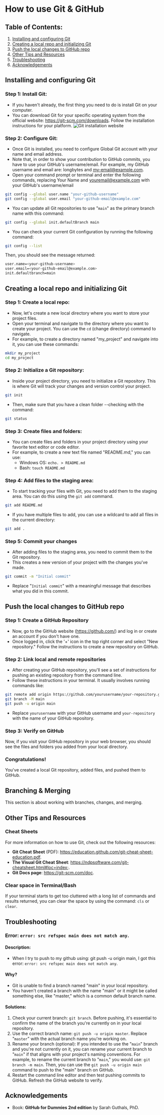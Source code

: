 # How to use Git & GitHub

## Table of Contents:

1. [Installing and configuring Git](#installing-and-configuring-git)
1. [Creating a local repo and initializing Git](#creating-a-local-repo-and-initializing-git)
1. [Push the local changes to GitHub repo](#push-the-local-changes-to-github-repo)
1. [Other Tips and Resources](#other-tips-and-resources)
1. [Troubleshooting](#troubleshooting)
1. [Acknowledgements](#acknowledgements)

## Installing and configuring Git

### Step 1: Install Git:

- If you haven't already, the first thing you need to do is install Git on your computer.
- You can download Git for your specific operating system from the official website: https://git-scm.com/downloads. Follow the installation instructions for your platform.
![Git installation website](images/git-install.png)

### Step 2: Configure Git:

- Once Git is installed, you need to configure Global Git account with your name and email address.
- Note that, in order to show your contribution to GitHub commits, you have to use your GitHub's username/email. For example, my GitHub username and email are: longbytes and <my-email@example.com>.
- Open your command prompt or terminal and enter the following commands, replacing Your Name and youremail@example.com with your GitHub's username/email

```bash
git config --global user.name "your-github-username"
git config --global user.email "your-github-email@example.com"
```

- You can update all Git repositories to use "`main`" as the primary branch name with this command: 

```bash
git config --global init.defaultBranch main
```

- You can check your current Git configuration by running the following command:

```bash
git config --list
```

Then, you should see the message returned:

```bash
user.name=<your-github-username>
user.email=<your-github-email@example.com>
init.defaultbranch=main
```

## Creating a local repo and initializing Git

### Step 1: Create a local repo:

- Now, let's create a new local directory where you want to store your project files. 
- Open your terminal and navigate to the directory where you want to create your project. You can use the `cd` (change directory) command to navigate.
- For example, to create a directory named "my_project" and navigate into it, you can use these commands:

```bash
mkdir my_project
cd my_project
```

### Step 2: Initialize a Git repository:

- Inside your project directory, you need to initialize a Git repository. This is where Git will track your changes and version control your project.

```bash
git init
```

- Then, make sure that you have a clean folder --checking with the command:

```bash
git status
```

### Step 3: Create files and folders:

- You can create files and folders in your project directory using your favorite text editor or code editor. 
- For example, to create a new text file named "README.md," you can use:
  - Windows OS: `echo. > README.md`
  - Bash: `touch README.md`

### Step 4: Add files to the staging area:

- To start tracking your files with Git, you need to add them to the staging area. You can do this using the `git add` command.

```bash
git add README.md
```

- If you have multiple files to add, you can use a wildcard to add all files in the current directory:

```bash
git add .
```

### Step 5: Commit your changes 

- After adding files to the staging area, you need to commit them to the Git repository. 
- This creates a new version of your project with the changes you've made.

```bash
git commit -m "Initial commit"
```

- Replace "`Initial commit`" with a meaningful message that describes what you did in this commit.

## Push the local changes to GitHub repo

### Step 1: Create a GitHub Repository

- Now, go to the GitHub website (https://github.com/) and log in or create an account if you don't have one.
- Once logged in, click the '+' icon in the top right corner and select "New repository." Follow the instructions to create a new repository on GitHub.

### Step 2: Link local and remote repositories

- After creating your GitHub repository, you'll see a set of instructions for pushing an existing repository from the command line.
- Follow these instructions in your terminal. It usually involves running commands like:

```bash
git remote add origin https://github.com/yourusername/your-repository.git
git branch -M main
git push -u origin main
```

- Replace `yourusername` with your GitHub username and `your-repository` with the name of your GitHub repository.

### Step 3: Verify on GitHub

Now, if you visit your GitHub repository in your web browser, you should see the files and folders you added from your local directory.

### Congratulations!

You've created a local Git repository, added files, and pushed them to GitHub.

## Branching & Merging

This section is about working with branches, changes, and merging.

## Other Tips and Resources

### Cheat Sheets

For more information on how to use Git, check out the following resources:

- **Git Cheat Sheet** (PDF): <https://education.github.com/git-cheat-sheet-education.pdf>.
- **The Visual Git Cheat Sheet**: <https://ndpsoftware.com/git-cheatsheet.html#loc=index>;.
- **Git Docs page**: <https://git-scm.com/doc>.

### Clear space in Terminal/Bash

If your terminal starts to get too cluttered with a long list of commands and results returned, you can clear the space by using the command: `cls` or `clear`.

## Troubleshooting

### Error: `error: src refspec main does not match any`. 

#### Description: 

- When I try to push to my github using: git push -u origin main, I got this error: `error: src refspec main does not match any`. 

#### Why?

- Git is unable to find a branch named "main" in your local repository.
- You haven't created a branch with the name "main" or it might be called something else, like "master," which is a common default branch name.

#### Solutions:

1. Check your current branch: `git branch`. Before pushing, it's essential to confirm the name of the branch you're currently on in your local repository.
1. Use the correct branch name: `git push -u origin master`. Replace "`master`" with the actual branch name you're working on.
1. Rename your branch (optional): If you intended to use the "`main`" branch and you're not currently on it, you can rename your current branch to "`main`" if that aligns with your project's naming conventions. For example, to rename the current branch to "`main`," you would use: `git branch -m main`. Then, you can use the `git push -u origin main` command to push to the "main" branch on GitHub.
1. Restart the command line editor and then test pushing commits to GitHub. Refresh the GitHub website to verify. 

## Acknowledgements

- Book: **GitHub for Dummies 2nd edition** by Sarah Guthals, PhD.
